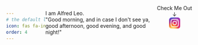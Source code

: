 ```yaml
---
# the default layout is 'page'
icon: fas fa-info-circle
order: 4
---
```


<!-- > Add Markdown syntax content to file `_tabs/about.md`{: .filepath } and it will show up on this page.
{: .prompt-tip } -->

I am Alfred Leo. <br>
"Good morning, and in case I don't see ya, good afternoon, good evening, and good night!" <br>



<div id="me">
  Check Me Out <br>
  ↓ <br>
  <a href="https://www.instagram.com/alfredakhopaleo/" target="_blank">
    <img src="../assets/img/instagram.png" alt="Instagram" width="30" height="auto">
  </a>
</div>

<style>
  #me {
    text-align: center;  /* Centers content inside the div */
    width: 200px;        /* Example width, adjust as needed */
  }

  /* Left justify the div */
  body {
    display: flex;
    justify-content: flex-start; /* Makes sure the div is left-justified */
    margin-left: 0;
  }
</style>


